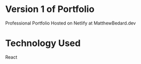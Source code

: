 # Version 1 of Portfolio
Professional Portfolio Hosted on Netlify at MatthewBedard.dev

# Technology Used
React

